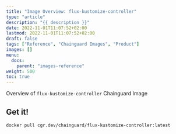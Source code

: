 ```yaml
---
title: "Image Overview: flux-kustomize-controller"
type: "article"
description: "{{ description }}"
date: 2022-11-01T11:07:52+02:00
lastmod: 2022-11-01T11:07:52+02:00
draft: false
tags: ["Reference", "Chainguard Images", "Product"]
images: []
menu:
  docs:
    parent: "images-reference"
weight: 500
toc: true
---
```


Overview of `flux-kustomize-controller` Chainguard Image


## Get it!

```
docker pull cgr.dev/chainguard/flux-kustomize-controller:latest
```

